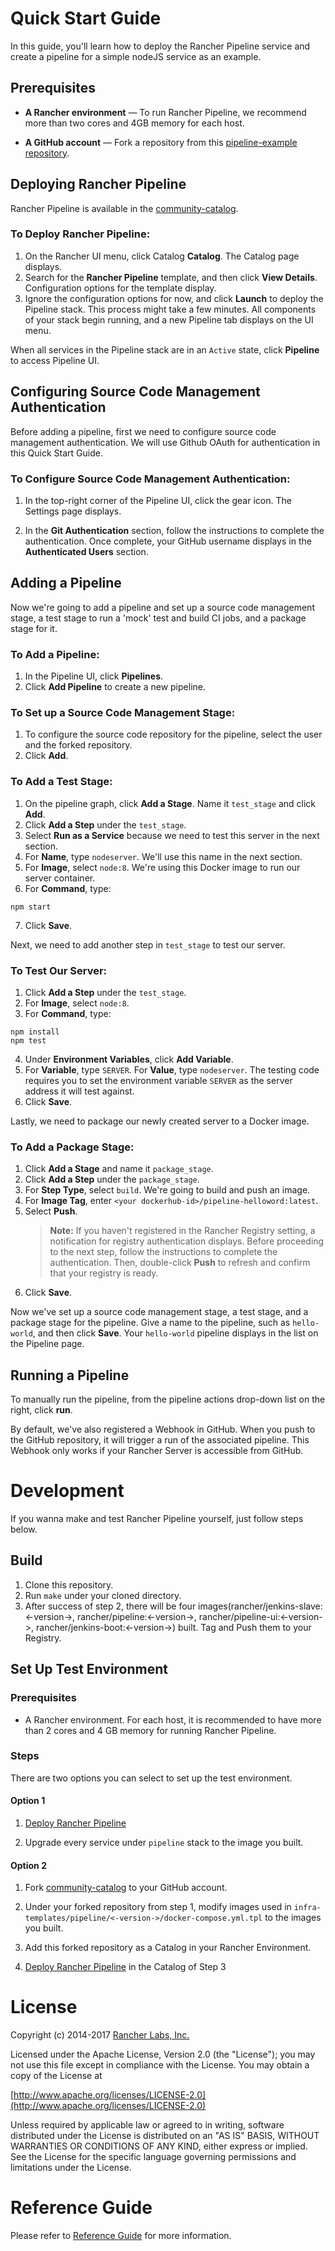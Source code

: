 # Quick Start Guide

In this guide, you'll learn how to deploy the Rancher Pipeline service and create a pipeline for a simple nodeJS service as an example.

## Prerequisites

* **A Rancher environment** &mdash; To run Rancher Pipeline, we recommend more than two cores and 4GB memory for each host.

* **A GitHub account** &mdash; Fork a repository from this [pipeline-example repository](https://github.com/biblesyme/pipeline-example). 

## Deploying Rancher Pipeline

Rancher Pipeline is available in the [community-catalog](https://github.com/rancher/community-catalog). 

### To Deploy Rancher Pipeline:

1. On the Rancher UI menu, click Catalog **Catalog**. The Catalog page displays.
2. Search for the **Rancher Pipeline** template, and then click **View Details**. Configuration options for the template display.
2. Ignore the configuration options for now, and click **Launch** to deploy the Pipeline stack. This process might take a few minutes. All components of your stack begin running, and a new Pipeline tab displays on the UI menu.

When all services in the Pipeline stack are in an `Active` state, click **Pipeline** to access Pipeline UI.

## Configuring Source Code Management Authentication

Before adding a pipeline, first we need to configure source code management authentication. We will use Github OAuth for authentication in this Quick Start Guide.

### To Configure Source Code Management Authentication:

1. In the top-right corner of the Pipeline UI, click the gear icon. The Settings page displays.

2. In the **Git Authentication** section, follow the instructions to complete the authentication. Once complete, your GitHub username  displays in the **Authenticated Users** section.

## Adding a Pipeline

Now we're going to add a pipeline and set up a source code management stage, a test stage to run a 'mock' test and build CI jobs, and a package stage for it. 

### To Add a Pipeline:

1. In the Pipeline UI, click **Pipelines**.
2. Click **Add Pipeline** to create a new pipeline.

### To Set up a Source Code Management Stage:

1. To configure the source code repository for the pipeline, select the user and the forked repository.
2. Click **Add**.

### To Add a Test Stage: 

1. On the pipeline graph, click **Add a Stage**. Name it `test_stage` and click **Add**. 
2. Click **Add a Step** under the `test_stage`. 
3. Select **Run as a Service** because we need to test this server in the next section. 
4. For **Name**, type `nodeserver`. We'll use this name in the next section.
5. For **Image**, select `node:8`. We're using this Docker image to run our server container.
6. For **Command**, type:
```
npm start
```
7. Click **Save**.

Next, we need to add another step in `test_stage` to test our server. 

### To Test Our Server:

1. Click **Add a Step** under the `test_stage`. 
2. For **Image**, select `node:8`.
3. For **Command**, type:
```
npm install
npm test
```
4. Under **Environment Variables**, click **Add Variable**. 
5. For **Variable**, type `SERVER`. For **Value**, type `nodeserver`. The testing code requires you to set the environment variable `SERVER` as the server address it will test against.
6. Click **Save**.

Lastly, we need to package our newly created server to a Docker image.

### To Add a Package Stage:

1. Click **Add a Stage** and name it `package_stage`. 
2. Click **Add a Step** under the `package_stage`.
3. For **Step Type**, select `build`. We're going to build and push an image. 
4. For **Image Tag**, enter `<your dockerhub-id>/pipeline-helloword:latest`.
5. Select **Push**. 
   >**Note:** If you haven't registered in the Rancher Registry setting, a notification for registry authentication displays. Before proceeding to the next step, follow the instructions to complete the authentication. Then, double-click **Push** to refresh and confirm that your registry is ready. 
6. Click **Save**.

Now we've set up a source code management stage, a test stage, and a package stage for the pipeline. Give a name to the pipeline, such as `hello-world`, and then click **Save**. Your `hello-world` pipeline displays in the list on the Pipeline page.

## Running a Pipeline

To manually run the pipeline, from the pipeline actions drop-down list on the right, click **run**.

By default, we've also registered a Webhook in GitHub. When you push to the GitHub repository, it will trigger a run of the associated pipeline. This Webhook only works if your Rancher Server is accessible from GitHub.

# Development

If you wanna make and test Rancher Pipeline yourself, just follow steps below.

## Build

1. Clone this repository.
2. Run `make` under your cloned directory.
3. After success of step 2, there will be four images(rancher/jenkins-slave:<-version->, rancher/pipeline:<-version->, rancher/pipeline-ui:<-version->, rancher/jenkins-boot:<-version->) built. Tag and Push them to your Registry.

## Set Up Test Environment

### Prerequisites

* A Rancher environment. For each host, it is recommended to have more than 2 cores and 4 GB memory for running Rancher Pipeline.

### Steps
There are two options you can select to set up the test environment.

#### Option 1
1. [Deploy Rancher Pipeline](#deploy-rancher-pipeline)

2. Upgrade every service under `pipeline` stack to the image you built.

#### Option 2
1. Fork [community-catalog](https://github.com/rancher/community-catalog) to your GitHub account.

2. Under your forked repository from step 1, modify images used in `infra-templates/pipeline/<-version->/docker-compose.yml.tpl` to the images you built.

3. Add this forked repository as a Catalog in your Rancher Environment.

4. [Deploy Rancher Pipeline](#deploy-rancher-pipeline) in the Catalog of Step 3

# License
Copyright (c) 2014-2017 [Rancher Labs, Inc.](http://rancher.com)

Licensed under the Apache License, Version 2.0 (the "License");
you may not use this file except in compliance with the License.
You may obtain a copy of the License at

[http://www.apache.org/licenses/LICENSE-2.0](http://www.apache.org/licenses/LICENSE-2.0)

Unless required by applicable law or agreed to in writing, software
distributed under the License is distributed on an "AS IS" BASIS,
WITHOUT WARRANTIES OR CONDITIONS OF ANY KIND, either express or implied.
See the License for the specific language governing permissions and
limitations under the License.

# Reference Guide
Please refer to [Reference Guide](https://github.com/rancher/pipeline/blob/docs/docs/README.md) for more information.

